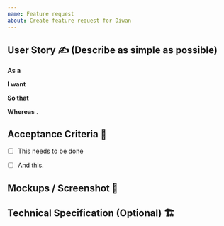 ```yaml
---
name: Feature request
about: Create feature request for Diwan
---
```


## User Story ✍️ (Describe as simple as possible)

**As a** <user or stakeholder type>
    
**I want** <some software feature>
    
**So that** <some business value>

**Whereas** <what we already have in the product>.


## Acceptance Criteria 🤔

- [ ] This needs to be done
- [ ] And this.


## Mockups / Screenshot 🌈
<!---
    Provide a link to the Material design specification, other implementations,
    or screenshots of the expected behavior.
-->

## Technical Specification (Optional) 🏗

<!---
    Suggestions on how to implement this feature technically
-->
